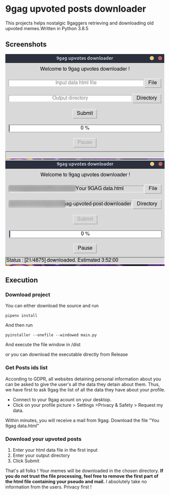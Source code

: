 # 9gag upvoted posts downloader


This projects helps nostalgic 9gaggers retrieving and downloading old upvoted memes.Written in Python 3.8.5

## Screenshots


<img src="resources/img/2020-10-27_12-30.png"/>
<img src="resources/img/2020-10-27_12-31.png"/>

## Execution

### Download project

You can either download the source and run

```
pipenv install
```

And then run 
```
pyinstaller --onefile --windowed main.py
```
And execute the file window in /dist

or you can download the executable directly from Release 


### Get Posts ids list

According to GDPR, all websites detaining personal information about you can be asked to give the user's all the data they detain about them. Thus, we have first to ask 9gag the list of all the data they have about your profile. 

 - Connect to your 9gag acount on your desktop.
 - Click on your profile picture > Settings >Privacy & Safety > Request my data.

Within minutes, you will receive a mail from 9gag. Download the file "You 9gag data.html"


### Download your upvoted posts

1. Enter your html data file in the first input
2. Enter your output directory
3. Click Submit


That's all folks ! Your memes will be downloaded in the chosen directory. 
**If you do not trust the file processing, feel free to remove the first part of the html file containing your pseudo and mail.** 
I absolutely take no information from the users. Privacy first ! 

